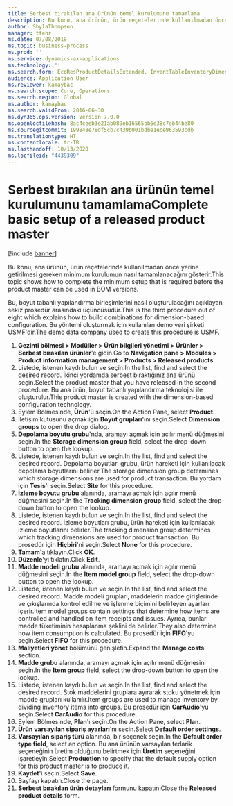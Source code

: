 ```yaml
---
title: Serbest bırakılan ana ürünün temel kurulumunu tamamlama
description: Bu konu, ana ürünün, ürün reçetelerinde kullanılmadan önce yerine getirilmesi gereken minimum kurulumun nasıl tamamlanacağını gösterir.
author: ShylaThompson
manager: tfehr
ms.date: 07/08/2019
ms.topic: business-process
ms.prod: ''
ms.service: dynamics-ax-applications
ms.technology: ''
ms.search.form: EcoResProductDetailsExtended, InventTableInventoryDimensionGroups, InventItemOrderSetup
audience: Application User
ms.reviewer: kamaybac
ms.search.scope: Core, Operations
ms.search.region: Global
ms.author: kamaybac
ms.search.validFrom: 2016-06-30
ms.dyn365.ops.version: Version 7.0.0
ms.openlocfilehash: 8ac4ceeb3e21ab089eb16565bb6e38c7eb44be80
ms.sourcegitcommit: 199848e78df5cb7c439b001bdbe1ece963593cdb
ms.translationtype: HT
ms.contentlocale: tr-TR
ms.lasthandoff: 10/13/2020
ms.locfileid: "4439309"
---
```

# <a name="complete-basic-setup-of-a-released-product-master"></a><span data-ttu-id="b7a27-103">Serbest bırakılan ana ürünün temel kurulumunu tamamlama</span><span class="sxs-lookup"><span data-stu-id="b7a27-103">Complete basic setup of a released product master</span></span>

[!include [banner](../../includes/banner.md)]

<span data-ttu-id="b7a27-104">Bu konu, ana ürünün, ürün reçetelerinde kullanılmadan önce yerine getirilmesi gereken minimum kurulumun nasıl tamamlanacağını gösterir.</span><span class="sxs-lookup"><span data-stu-id="b7a27-104">This topic shows how to complete the minimum setup that is required before the product master can be used in BOM versions.</span></span>

<span data-ttu-id="b7a27-105">Bu, boyut tabanlı yapılandırma birleşimlerini nasıl oluşturulacağını açıklayan sekiz prosedür arasındaki üçüncüsüdür.</span><span class="sxs-lookup"><span data-stu-id="b7a27-105">This is the third procedure out of eight which explains how to build combinations for dimension-based configuration.</span></span> <span data-ttu-id="b7a27-106">Bu yöntemi oluşturmak için kullanılan demo veri şirketi USMF'dir.</span><span class="sxs-lookup"><span data-stu-id="b7a27-106">The demo data company used to create this procedure is USMF.</span></span>

1. <span data-ttu-id="b7a27-107">**Gezinti bölmesi > Modüller > Ürün bilgileri yönetimi > Ürünler > Serbest bırakılan ürünler**'e gidin.</span><span class="sxs-lookup"><span data-stu-id="b7a27-107">Go to **Navigation pane > Modules > Product information management > Products > Released products**.</span></span>
2. <span data-ttu-id="b7a27-108">Listede, istenen kaydı bulun ve seçin.</span><span class="sxs-lookup"><span data-stu-id="b7a27-108">In the list, find and select the desired record.</span></span> <span data-ttu-id="b7a27-109">İkinci yordamda serbest bıraktığınız ana ürünü seçin.</span><span class="sxs-lookup"><span data-stu-id="b7a27-109">Select the product master that you have released in the second procedure.</span></span> <span data-ttu-id="b7a27-110">Bu ana ürün, boyut tabanlı yapılandırma teknolojisi ile oluşturulur.</span><span class="sxs-lookup"><span data-stu-id="b7a27-110">This product master is created with the dimension-based configuration technology.</span></span>  
3. <span data-ttu-id="b7a27-111">Eylem Bölmesinde, **Ürün**'ü seçin.</span><span class="sxs-lookup"><span data-stu-id="b7a27-111">On the Action Pane, select **Product**.</span></span>
4. <span data-ttu-id="b7a27-112">İletişim kutusunu açmak için **Boyut grupları**'ını seçin.</span><span class="sxs-lookup"><span data-stu-id="b7a27-112">Select **Dimension groups** to open the drop dialog.</span></span>
5. <span data-ttu-id="b7a27-113">**Depolama boyutu grubu**'nda, aramayı açmak için açılır menü düğmesini seçin.</span><span class="sxs-lookup"><span data-stu-id="b7a27-113">In the **Storage dimension group** field, select the drop-down button to open the lookup.</span></span>
6. <span data-ttu-id="b7a27-114">Listede, istenen kaydı bulun ve seçin.</span><span class="sxs-lookup"><span data-stu-id="b7a27-114">In the list, find and select the desired record.</span></span> <span data-ttu-id="b7a27-115">Depolama boyutları grubu, ürün hareketi için kullanılacak depolama boyutlarını belirler.</span><span class="sxs-lookup"><span data-stu-id="b7a27-115">The storage dimension group determines which storage dimensions are used for product transaction.</span></span> <span data-ttu-id="b7a27-116">Bu yordam için **Tesis**'i seçin.</span><span class="sxs-lookup"><span data-stu-id="b7a27-116">Select **Site** for this procedure.</span></span>  
7. <span data-ttu-id="b7a27-117">**İzleme boyutu grubu** alanında, aramayı açmak için açılır menü düğmesini seçin.</span><span class="sxs-lookup"><span data-stu-id="b7a27-117">In the **Tracking dimension group** field, select the drop-down button to open the lookup.</span></span>
8. <span data-ttu-id="b7a27-118">Listede, istenen kaydı bulun ve seçin.</span><span class="sxs-lookup"><span data-stu-id="b7a27-118">In the list, find and select the desired record.</span></span> <span data-ttu-id="b7a27-119">İzleme boyutları grubu, ürün hareketi için kullanılacak izleme boyutlarını belirler.</span><span class="sxs-lookup"><span data-stu-id="b7a27-119">The tracking dimension group determines which tracking dimensions are used for product transaction.</span></span> <span data-ttu-id="b7a27-120">Bu prosedür için **Hiçbiri**'ni seçin.</span><span class="sxs-lookup"><span data-stu-id="b7a27-120">Select **None** for this procedure.</span></span>  
9. <span data-ttu-id="b7a27-121">**Tamam**'a tıklayın.</span><span class="sxs-lookup"><span data-stu-id="b7a27-121">Click **OK**.</span></span>
10. <span data-ttu-id="b7a27-122">**Düzenle**'yi tıklatın.</span><span class="sxs-lookup"><span data-stu-id="b7a27-122">Click **Edit**.</span></span>
11. <span data-ttu-id="b7a27-123">**Madde modeli grubu** alanında, aramayı açmak için açılır menü düğmesini seçin.</span><span class="sxs-lookup"><span data-stu-id="b7a27-123">In the **Item model group** field, select the drop-down button to open the lookup.</span></span>
12. <span data-ttu-id="b7a27-124">Listede, istenen kaydı bulun ve seçin.</span><span class="sxs-lookup"><span data-stu-id="b7a27-124">In the list, find and select the desired record.</span></span> <span data-ttu-id="b7a27-125">Madde modeli grupları, maddelerin madde girişlerinde ve çıkışlarında kontrol edilme ve işlenme biçimini belirleyen ayarları içerir.</span><span class="sxs-lookup"><span data-stu-id="b7a27-125">Item model groups contain settings that determine how items are controlled and handled on item receipts and issues.</span></span> <span data-ttu-id="b7a27-126">Ayrıca, bunlar madde tüketiminin hesaplanma şeklini de belirler.</span><span class="sxs-lookup"><span data-stu-id="b7a27-126">They also determine how item consumption is calculated.</span></span> <span data-ttu-id="b7a27-127">Bu prosedür için **FIFO**'yu seçin.</span><span class="sxs-lookup"><span data-stu-id="b7a27-127">Select **FIFO** for this procedure.</span></span>  
13. <span data-ttu-id="b7a27-128">**Maliyetleri yönet** bölümünü genişletin.</span><span class="sxs-lookup"><span data-stu-id="b7a27-128">Expand the **Manage costs** section.</span></span>
14. <span data-ttu-id="b7a27-129">**Madde grubu** alanında, aramayı açmak için açılır menü düğmesini seçin.</span><span class="sxs-lookup"><span data-stu-id="b7a27-129">In the **Item group** field, select the drop-down button to open the lookup.</span></span>
15. <span data-ttu-id="b7a27-130">Listede, istenen kaydı bulun ve seçin.</span><span class="sxs-lookup"><span data-stu-id="b7a27-130">In the list, find and select the desired record.</span></span> <span data-ttu-id="b7a27-131">Stok maddelerini gruplara ayırarak stoku yönetmek için madde grupları kullanılır.</span><span class="sxs-lookup"><span data-stu-id="b7a27-131">Item groups are used to manage inventory by dividing inventory items into groups.</span></span> <span data-ttu-id="b7a27-132">Bu prosedür için **CarAudio**'yu seçin.</span><span class="sxs-lookup"><span data-stu-id="b7a27-132">Select **CarAudio** for this procedure.</span></span>  
16. <span data-ttu-id="b7a27-133">Eylem Bölmesinde, **Plan**'ı seçin.</span><span class="sxs-lookup"><span data-stu-id="b7a27-133">On the Action Pane, select **Plan**.</span></span>
17. <span data-ttu-id="b7a27-134">**Ürün varsayılan sipariş ayarları**'nı seçin.</span><span class="sxs-lookup"><span data-stu-id="b7a27-134">Select **Default order settings**.</span></span>
18. <span data-ttu-id="b7a27-135">**Varsayılan sipariş türü** alanında, bir seçenek seçin.</span><span class="sxs-lookup"><span data-stu-id="b7a27-135">In the **Default order type field**, select an option.</span></span> <span data-ttu-id="b7a27-136">Bu ana ürünün varsayılan tedarik seçeneğinin üretim olduğunu belirtmek için **Üretim** seçeneğini işaretleyin.</span><span class="sxs-lookup"><span data-stu-id="b7a27-136">Select **Production** to specify that the default supply option for this product master is to produce it.</span></span>  
19. <span data-ttu-id="b7a27-137">**Kaydet**'i seçin.</span><span class="sxs-lookup"><span data-stu-id="b7a27-137">Select **Save**.</span></span>
20. <span data-ttu-id="b7a27-138">Sayfayı kapatın.</span><span class="sxs-lookup"><span data-stu-id="b7a27-138">Close the page.</span></span>
21. <span data-ttu-id="b7a27-139">**Serbest bırakılan ürün detayları** formunu kapatın.</span><span class="sxs-lookup"><span data-stu-id="b7a27-139">Close the **Released product details** form.</span></span>


